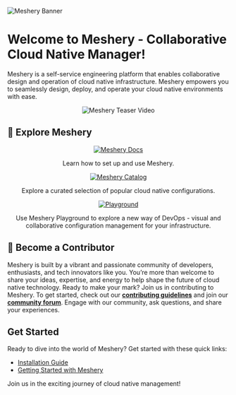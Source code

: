 <!-- Banner Section -->
![Meshery Banner](./meshery/docs/assets/img/meshery/meshery-logo-tag-light-text-side.png)

# Welcome to Meshery - Collaborative Cloud Native Manager!

Meshery is a self-service engineering platform that enables collaborative design and operation of cloud native infrastructure. Meshery empowers you to seamlessly design, deploy, and operate your cloud native environments with ease.

<div align="center">
  <img src="./meshery/.github/assets/images/meshery-full-perf-720p.mp4" alt="Meshery Teaser Video">
</div>

## 🚀 Explore Meshery
<!-- Resources Section -->
<div align="center">
  <a href="https://docs.meshery.io">
    <img src="./meshery/.github/assets/images/docs.svg" alt="Meshery Docs">
    </a>
    <p> Learn how to set up and use Meshery.</p>
  
  <a href="https://meshery.io/catalog">
    <img src="./meshery/.github/assets/images/catalog.svg" alt="Meshery Catalog">
    </a>
    <p>Explore a curated selection of popular cloud native configurations.</p>

  <a href="https://play.meshery.io">
    <img src="./meshery/.github/assets/images/meshery-logo.svg" alt="Playground">
    </a>
    <p>Use Meshery Playground to explore a new way of DevOps - visual and collaborative configuration management for your infrastructure.</p>
</div> 

## 🤝 Become a Contributor

Meshery is built by a vibrant and passionate community of developers, enthusiasts, and tech innovators like you. You’re more than welcome to share your ideas, expertise, and energy to help shape the future of cloud native technology. Ready to make your mark? Join us in contributing to Meshery.
To get started, check out our **[contributing guidelines](https://docs.meshery.io/project/contributing)** and join our **[community forum](https://discuss.meshery.io)**. Engage with our community, ask questions, and share your experiences.

## Get Started

Ready to dive into the world of Meshery? Get started with these quick links:

- [Installation Guide](https://docs.meshery.io/installation)
- [Getting Started with Meshery](https://docs.meshery.io/getting-started)

Join us in the exciting journey of cloud native management!

